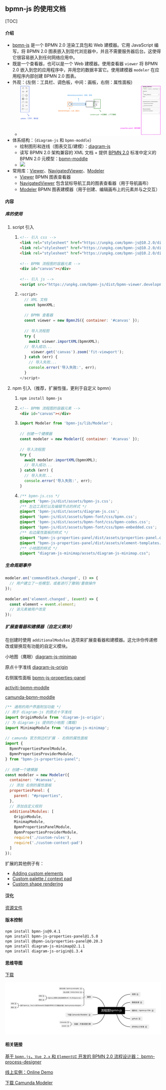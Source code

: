 ## bpmn-js 的使用文档

[TOC]

#### 介绍

- [bpmn-js](https://bpmn.io/toolkit/bpmn-js/) 是一个 BPMN 2.0 渲染工具包和 Web 建模器。它用 JavaScript 编写，将 BPMN 2.0 图表嵌入到现代浏览器中，并且不需要服务器后台。这使得它很容易嵌入到任何网络应用中。
- 既是一个查看器，也可以是一个 Web 建模器。使用查看器 `viewer` 将 BPMN 2.0 嵌入到您的应用程序中，并用您的数据丰富它。使用建模器 `modeler` 在应用程序内部创建 BPMN 2.0 图表。
- 外观：(左侧：工具栏、调色板，中间：画板，右侧：属性面板)
  - ![](bpmnjs-外观.png)
- 体系结构：（`diagram-js` 和 `bpmn-moddle`）
  - 绘制图形和连线（图表交互/建模）：[diagram-js](https://github.com/bpmn-io/diagram-js)
  - 读写 BPMN 2.0 架构兼容的 XML 文档 + 提供 [BPMN 2.0](https://www.omg.org/spec/BPMN/2.0/) 标准中定义的 BPMN 2.0 元模型：[bpmn-moddle](https://github.com/bpmn-io/bpmn-moddle)
  - ![](D:\xcl\xcl-我的前端\OneDrive\笔记\bpmnjs-体系结构.png)
- 常用库：[Viewer](https://github.com/bpmn-io/bpmn-js/blob/master/lib/Viewer.js)、[NavigatedViewer](https://github.com/bpmn-io/bpmn-js/blob/master/lib/NavigatedViewer.js)、[Modeler](https://github.com/bpmn-io/bpmn-js/blob/master/lib/Modeler.js) 
  - [Viewer](https://github.com/bpmn-io/bpmn-js/blob/master/lib/Viewer.js) BPMN 图表查看器
  - [NavigatedViewer](https://github.com/bpmn-io/bpmn-js/blob/master/lib/NavigatedViewer.js) 包含鼠标导航工具的图表查看器（用于导航画布）
  - [Modeler](https://github.com/bpmn-io/bpmn-js/blob/master/lib/Modeler.js) BPMN 图表建模器（用于创建、编辑画布上的元素并与之交互）



#### 内容

##### 库的使用

1. script 引入

   1. ```html
      <!-- 引入 css -->
      <link rel="stylesheet" href="https://unpkg.com/bpmn-js@10.2.0/dist/assets/diagram-js.css" />
      <link rel="stylesheet" href="https://unpkg.com/bpmn-js@10.2.0/dist/assets/bpmn-js.css" />
      <link rel="stylesheet" href="https://unpkg.com/bpmn-js@10.2.0/dist/assets/bpmn-font/css/bpmn.css" />
      
      <!-- BPMN 流程图的容器元素 -->
      <div id="canvas"></div>
      
      <!-- 引入 js -->
      <script src="https://unpkg.com/bpmn-js/dist/bpmn-viewer.development.js"></script>
      ```

   2. ```js
      <script>
        // XML 文档
        const bpmnXML;
      
        // BPMN 查看器
        const viewer = new BpmnJS({ container: '#canvas' });
      
        // 导入流程图
        try {
          await viewer.importXML(bpmnXML);
      	// 导入成功...
           viewer.get('canvas').zoom('fit-viewport');
        } catch (err) {
          // 导入失败...
          console.error('导入失败:', err);
        }
      </script>
      ```

      

2. npm 引入（推荐，扩展性强，更利于自定义 bpmn）

   1. ```js
      npm install bpmn-js
      ```

   2. ```html
      <!-- BPMN 流程图的容器元素 -->
      <div id="canvas"></div>
      ```

   3. ```js
      import Modeler from 'bpmn-js/lib/Modeler';
      
      // 创建一个建模器
      const modeler = new Modeler({ container: '#canvas' });
      
      // 导入流程图
      try {
        await modeler.importXML(bpmnXML);
        // 导入成功...
      } catch (err) {
        // 导入失败...
        console.error('导入失败:', err);
      }
      ```

   4. ```css
      /** bpmn-js.css */
      @import 'bpmn-js/dist/assets/bpmn-js.css';
      /** 左边工具栏以及编辑节点的样式 */
      @import 'bpmn-js/dist/assets/diagram-js.css';
      @import 'bpmn-js/dist/assets/bpmn-font/css/bpmn.css';
      @import 'bpmn-js/dist/assets/bpmn-font/css/bpmn-codes.css';
      @import 'bpmn-js/dist/assets/bpmn-font/css/bpmn-embedded.css';
      /** 右边属性面板的样式 */
      @import "bpmn-js-properties-panel/dist/assets/properties-panel.css";
      @import "bpmn-js-properties-panel/dist/assets/element-templates.css";
      /** 小地图的样式 */
      @import "diagram-js-minimap/assets/diagram-js-minimap.css";
      ```



##### 生命周期事件

```js
modeler.on('commandStack.changed', () => {
  // 用户建立了一些模型，或者进行了撤销/重做操作
});

modeler.on('element.changed', (event) => {
  const element = event.element;
  // 该元素被用户改变
});
```



##### 扩展查看器和建模器（自定义模块）

在创建时使用 `additionalModules` 选项来扩展查看器和建模器。这允许你传递修改或替换现有功能的自定义模块。

小地图（鹰眼）[diagram-js-minimap](https://github.com/bpmn-io/diagram-js-minimap)

原点十字准线 [diagram-js-origin](https://github.com/bpmn-io/diagram-js-origin)

右侧属性面板 [bpmn-js-properties-panel](https://github.com/bpmn-io/bpmn-js-properties-panel#bpmn-js-properties-panel)

[activiti-bpmn-moddle](https://github.com/igdianov/activiti-bpmn-moddle#activiti-bpmn-moddle)

[camunda-bpmn-moddle](https://github.com/camunda/camunda-bpmn-moddle#camunda-bpmn-moddle)

```js
/** 通用的用户界面附加功能 */
// 用于 diagram-js 的原点十字准线
import OriginModule from 'diagram-js-origin';
// 为 diagram-js 提供的小地图（鹰眼）
import MinimapModule from 'diagram-js-minimap';

// camunda 官方侧边栏扩展 - 右侧的属性面板
import {
  BpmnPropertiesPanelModule,
  BpmnPropertiesProviderModule,
} from "bpmn-js-properties-panel";

// 创建一个建模器
const modeler = new Modeler({
  container: '#canvas',
  // 添加 右侧的属性面板
  propertiesPanel: {
    parent: "#properties",
  },
  // 添加自定义规则
  additionalModules: [
    OriginModule,
    MinimapModule,
    BpmnPropertiesPanelModule,
    BpmnPropertiesProviderModule,
    require('./custom-rules'),
    require('./custom-context-pad')
  ]
});
```

扩展的其他例子有：

- [Adding custom elements](https://github.com/bpmn-io/bpmn-js-examples/tree/master/custom-elements)
- [Custom palette / context pad](https://github.com/bpmn-io/bpmn-js-nyan)
- [Custom shape rendering](https://github.com/bpmn-io/bpmn-js-nyan)



#### 汉化

[资源文件](https://github.com/bpmn-io/bpmn-js-i18n/blob/master/translations/zn.js)



#### 版本控制

```
npm install bpmn-js@9.4.1
npm install bpmn-js-properties-panel@1.5.0
npm install @bpmn-io/properties-panel@0.20.3
npm install diagram-js-minimap@2.1.1
npm install diagram-js-origin@1.3.4
```



#### 思维导图

[下载](./流程图bpmn-js.xmind)

![](./流程图bpmn-js.svg)



#### 相关链接

[基于 `bpmn.js`，`Vue 2.x` 和 `ElementUI` 开发的 BPMN 2.0 流程设计器： bpmn-process-designer](https://github.com/miyuesc/bpmn-process-designer#bpmn-process-designer)

[线上实例：Online Demo](https://demo.bpmn.io/) 

[下载 Camunda Modeler](https://bpmn.io/modeler/)